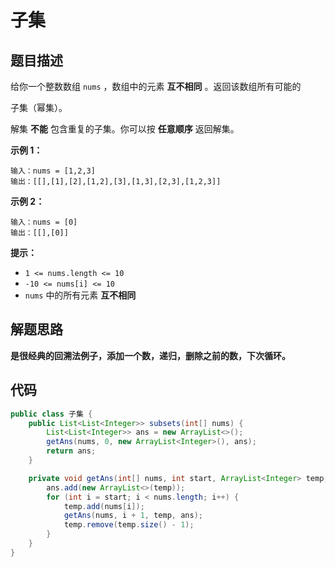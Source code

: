 # 子集

## 题目描述

给你一个整数数组 `nums` ，数组中的元素 **互不相同** 。返回该数组所有可能的

子集（幂集）。

解集 **不能** 包含重复的子集。你可以按 **任意顺序** 返回解集。

 

**示例 1：**

```
输入：nums = [1,2,3]
输出：[[],[1],[2],[1,2],[3],[1,3],[2,3],[1,2,3]]
```

**示例 2：**

```
输入：nums = [0]
输出：[[],[0]]
```

 

**提示：**

- `1 <= nums.length <= 10`
- `-10 <= nums[i] <= 10`
- `nums` 中的所有元素 **互不相同**

## 解题思路

**是很经典的回溯法例子，添加一个数，递归，删除之前的数，下次循环。**

## 代码

```java
public class 子集 {
    public List<List<Integer>> subsets(int[] nums) {
        List<List<Integer>> ans = new ArrayList<>();
        getAns(nums, 0, new ArrayList<Integer>(), ans);
        return ans;
    }

    private void getAns(int[] nums, int start, ArrayList<Integer> temp, List<List<Integer>> ans) {
        ans.add(new ArrayList<>(temp));
        for (int i = start; i < nums.length; i++) {
            temp.add(nums[i]);
            getAns(nums, i + 1, temp, ans);
            temp.remove(temp.size() - 1);
        }
    }
}
```

